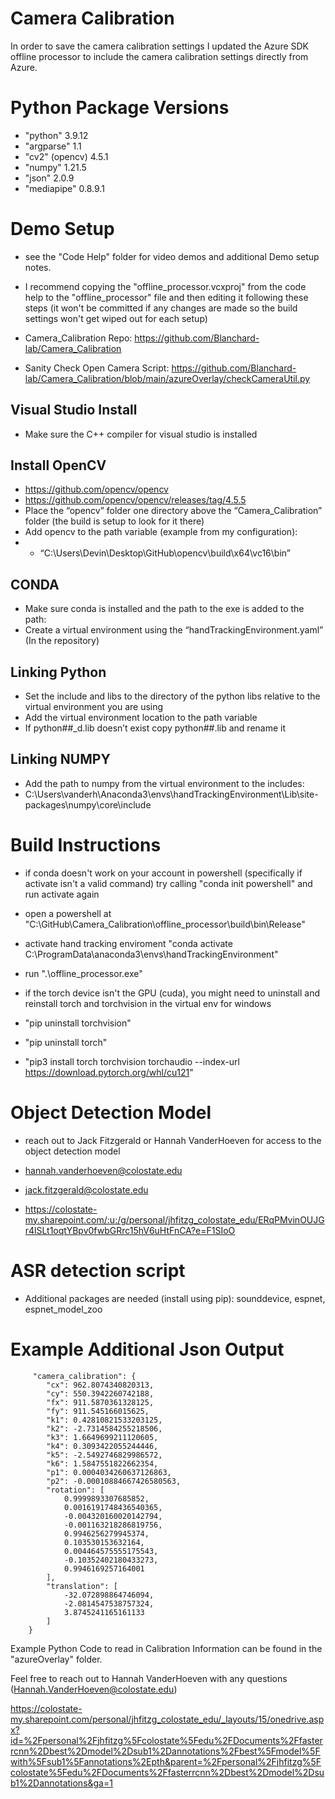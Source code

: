 # Camera Calibration

In order to save the camera calibration settings I updated the Azure SDK offline processor to include the camera calibration settings directly from Azure. 

# Python Package Versions

- "python" 3.9.12
- "argparse" 1.1
- "cv2" (opencv) 4.5.1 
- "numpy" 1.21.5
- "json" 2.0.9
- "mediapipe" 0.8.9.1

# Demo Setup 

- see the "Code Help" folder for video demos and additional Demo setup notes.
- I recommend copying the "offline_processor.vcxproj" from the code help to the "offline_processor" file and then editing it following these steps (it won't be committed if any changes are made so the build settings won't get wiped out for each setup)

- Camera_Calibration Repo: https://github.com/Blanchard-lab/Camera_Calibration
- Sanity Check Open Camera Script: https://github.com/Blanchard-lab/Camera_Calibration/blob/main/azureOverlay/checkCameraUtil.py 

## Visual Studio Install
- Make sure the C++ compiler for visual studio is installed
	 
## Install OpenCV
- https://github.com/opencv/opencv
- https://github.com/opencv/opencv/releases/tag/4.5.5 
- Place the “opencv” folder one directory above the “Camera_Calibration” folder (the build is setup to look for it there)
- Add opencv to the path variable (example from my configuration):      
- - “C:\Users\Devin\Desktop\GitHub\opencv\build\x64\vc16\bin”

## CONDA
- Make sure conda is installed and the path to the exe is added to the path:
- Create a virtual environment using the “handTrackingEnvironment.yaml” (In the repository)

## Linking Python
- Set the include and libs to the directory of the python libs relative to the virtual environment you are using 
- Add the virtual environment location to the path variable
- If python##_d.lib doesn’t exist copy python##.lib and rename it

## Linking NUMPY
- Add the path to numpy from the virtual environment to the includes:
- C:\Users\vanderh\Anaconda3\envs\handTrackingEnvironment\Lib\site-packages\numpy\core\include

# Build Instructions

- if conda doesn't work on your account in powershell (specifically if activate isn't a valid command) try calling "conda init powershell" and run activate again
- open a powershell at "C:\GitHub\Camera_Calibration\offline_processor\build\bin\Release"
- activate hand tracking enviroment "conda activate C:\ProgramData\anaconda3\envs\handTrackingEnvironment"
- run ".\offline_processor.exe"

- if the torch device isn't the GPU (cuda), you might need to uninstall and reinstall torch and torchvision in the virtual env for windows
- "pip uninstall torchvision"
- "pip uninstall torch"
- "pip3 install torch torchvision torchaudio --index-url https://download.pytorch.org/whl/cu121"

# Object Detection Model
- reach out to Jack Fitzgerald or Hannah VanderHoeven for access to the object detection model
- hannah.vanderhoeven@colostate.edu
- jack.fitzgerald@colostate.edu

- https://colostate-my.sharepoint.com/:u:/g/personal/jhfitzg_colostate_edu/ERqPMvinOUJGr4lSLt1oqtYBpv0fwbGRrc15hV6uHtFnCA?e=F1SIoO

# ASR detection script
- Additional packages are needed (install using pip): sounddevice, espnet, espnet_model_zoo

# Example Additional Json Output

```
     "camera_calibration": {
        "cx": 962.8074340820313,
        "cy": 550.3942260742188,
        "fx": 911.5870361328125,
        "fy": 911.545166015625,
        "k1": 0.42810821533203125,
        "k2": -2.7314584255218506,
        "k3": 1.6649699211120605,
        "k4": 0.3093422055244446,
        "k5": -2.5492746829986572,
        "k6": 1.5847551822662354,
        "p1": 0.0004034260637126863,
        "p2": -0.00010884667426580563,
        "rotation": [
            0.9999893307685852,
            0.0016191748436540365,
            -0.004320160020142794,
            -0.001163218286819756,
            0.9946256279945374,
            0.103530153632164,
            0.004464575555175543,
            -0.10352402180433273,
            0.9946169257164001
        ],
        "translation": [
            -32.072898864746094,
            -2.0814547538757324,
            3.8745241165161133
        ]
    }
```

Example Python Code to read in Calibration Information can be found in the "azureOverlay" folder.

Feel free to reach out to Hannah VanderHoeven with any questions (Hannah.VanderHoeven@colostate.edu)

https://colostate-my.sharepoint.com/personal/jhfitzg_colostate_edu/_layouts/15/onedrive.aspx?id=%2Fpersonal%2Fjhfitzg%5Fcolostate%5Fedu%2FDocuments%2Ffasterrcnn%2Dbest%2Dmodel%2Dsub1%2Dannotations%2Fbest%5Fmodel%5Fwith%5Fsub1%5Fannotations%2Epth&parent=%2Fpersonal%2Fjhfitzg%5Fcolostate%5Fedu%2FDocuments%2Ffasterrcnn%2Dbest%2Dmodel%2Dsub1%2Dannotations&ga=1

